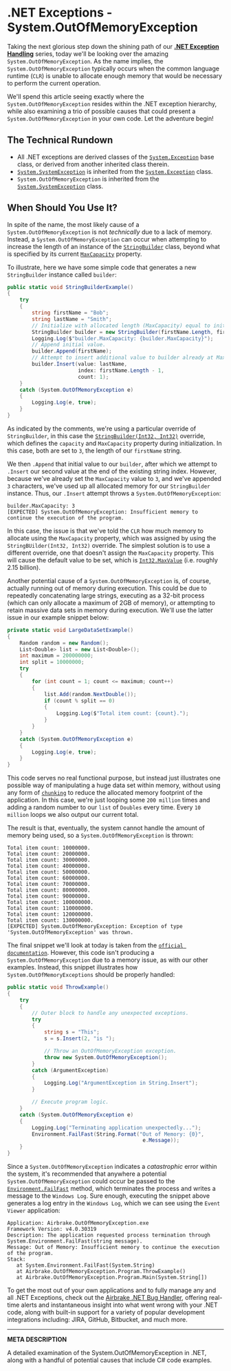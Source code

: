 # .NET Exceptions - System.OutOfMemoryException

Taking the next glorious step down the shining path of our [__.NET Exception Handling__](https://airbrake.io/blog/dotnet-exception-handling/exception-class-hierarchy) series, today we'll be looking over the amazing `System.OutOfMemoryException`.  As the name implies, the `System.OutOfMemoryException` typically occurs when the common language runtime (`CLR`) is unable to allocate enough memory that would be necessary to perform the current operation.

We'll spend this article seeing exactly where the `System.OutOfMemoryException` resides within the .NET exception hierarchy, while also examining a trio of possible causes that could present a `System.OutOfMemoryException` in your own code.  Let the adventure begin!

## The Technical Rundown

- All .NET exceptions are derived classes of the [`System.Exception`](https://airbrake.io/blog/dotnet-exception-handling/exception-class-hierarchy) base class, or derived from another inherited class therein.
- [`System.SystemException`](https://msdn.microsoft.com/en-us/library/system.systemexception(v=vs.110).aspx) is inherited from the [`System.Exception`](https://airbrake.io/blog/dotnet-exception-handling/exception-class-hierarchy) class.
- `System.OutOfMemoryException` is inherited from the [`System.SystemException`](https://msdn.microsoft.com/en-us/library/system.systemexception(v=vs.110).aspx) class.

## When Should You Use It?

In spite of the name, the most likely cause of a `System.OutOfMemoryException` is not _technically_ due to a lack of memory.  Instead, a `System.OutOfMemoryException` can occur when attempting to increase the length of an instance of the [`StringBuilder`](https://msdn.microsoft.com/en-us/library/system.text.stringbuilder(v=vs.110).aspx) class, beyond what is specified by its current [`MaxCapacity`](https://msdn.microsoft.com/en-us/library/system.text.stringbuilder.maxcapacity(v=vs.110).aspx) property.

To illustrate, here we have some simple code that generates a new `StringBuilder` instance called `builder`:

```cs
public static void StringBuilderExample()
{
    try
    {
        string firstName = "Bob";
        string lastName = "Smith";
        // Initialize with allocated length (MaxCapacity) equal to initial value length.
        StringBuilder builder = new StringBuilder(firstName.Length, firstName.Length);
        Logging.Log($"builder.MaxCapacity: {builder.MaxCapacity}");
        // Append initial value.
        builder.Append(firstName);
        // Attempt to insert additional value to builder already at MaxCapacity character count.
        builder.Insert(value: lastName,
                       index: firstName.Length - 1,
                       count: 1);
    }
    catch (System.OutOfMemoryException e)
    {
        Logging.Log(e, true);
    }
}
```

As indicated by the comments, we're using a particular override of `StringBuilder`, in this case the [`StringBuilder(Int32, Int32)`](https://msdn.microsoft.com/en-us/library/hbb08bby(v=vs.110).aspx) override, which defines the `capacity` and `MaxCapacity` property during initialization.  In this case, both are set to `3`, the length of our `firstName` string.

We then `.Append` that initial value to our `builder`, after which we attempt to `.Insert` our second value at the end of the existing string index.  However, because we've already set the `MaxCapacity` value to `3`, and we've appended `3` characters, we've used up all allocated memory for our `StringBuilder` instance.  Thus, our `.Insert` attempt throws a `System.OutOfMemoryException`:

```
builder.MaxCapacity: 3
[EXPECTED] System.OutOfMemoryException: Insufficient memory to continue the execution of the program.
```

In this case, the issue is that we've told the `CLR` how much memory to allocate using the `MaxCapacity` property, which was assigned by using the `StringBUilder(Int32, Int32)` override.  The simplest solution is to use a different override, one that doesn't assign the `MaxCapacity` property.  This will cause the default value to be set, which is [`Int32.MaxValue`](https://msdn.microsoft.com/en-us/library/system.int32.maxvalue(v=vs.110).aspx) (i.e. roughly 2.15 billion).

Another potential cause of a `System.OutOfMemoryException` is, of course, actually running out of memory during execution.  This could be due to repeatedly concatenating large strings, executing as a 32-bit process (which can only allocate a maximum of 2GB of memory), or attempting to retain massive data sets in memory during execution.  We'll use the latter issue in our example snippet below:

```cs
private static void LargeDataSetExample()
{
    Random random = new Random();
    List<Double> list = new List<Double>();
    int maximum = 200000000;
    int split = 10000000;
    try
    {
        for (int count = 1; count <= maximum; count++)
        {
            list.Add(random.NextDouble());
            if (count % split == 0)
            {
                Logging.Log($"Total item count: {count}.");
            }
        }
    }
    catch (System.OutOfMemoryException e)
    {
        Logging.Log(e, true);
    }
}
```

This code serves no real functional purpose, but instead just illustrates one possible way of manipulating a huge data set within memory, without using any form of [`chunking`](https://en.wikipedia.org/wiki/Chunking_(computing)) to reduce the allocated memory footprint of the application.  In this case, we're just looping some `200 million` times and adding a random number to our `list` of `Doubles` every time.  Every `10 million` loops we also output our current total.

The result is that, eventually, the system cannot handle the amount of memory being used, so a `System.OutOfMemoryException` is thrown:

```
Total item count: 10000000.
Total item count: 20000000.
Total item count: 30000000.
Total item count: 40000000.
Total item count: 50000000.
Total item count: 60000000.
Total item count: 70000000.
Total item count: 80000000.
Total item count: 90000000.
Total item count: 100000000.
Total item count: 110000000.
Total item count: 120000000.
Total item count: 130000000.
[EXPECTED] System.OutOfMemoryException: Exception of type 'System.OutOfMemoryException' was thrown.
```

The final snippet we'll look at today is taken from the [`official documentation`](https://msdn.microsoft.com/en-us/library/system.outofmemoryexception(v=vs.110).aspx).  However, this code isn't producing a `System.OutOfMemoryException` due to a memory issue, as with our other examples.  Instead, this snippet illustrates how `System.OutOfMemoryExceptions` should be properly handled:

```cs
public static void ThrowExample()
{
    try
    {
        // Outer block to handle any unexpected exceptions.
        try
        {
            string s = "This";
            s = s.Insert(2, "is ");

            // Throw an OutOfMemoryException exception.
            throw new System.OutOfMemoryException();
        }
        catch (ArgumentException)
        {
            Logging.Log("ArgumentException in String.Insert");
        }

        // Execute program logic.
    }
    catch (System.OutOfMemoryException e)
    {
        Logging.Log("Terminating application unexpectedly...");
        Environment.FailFast(String.Format("Out of Memory: {0}",
                                            e.Message));
    }
}
```

Since a `System.OutOfMemoryException` indicates a _catastrophic_ error within the system, it's recommended that anywhere a potential `System.OutOfMemoryException` could occur be passed to the [`Environment.FailFast`](https://msdn.microsoft.com/en-us/library/ms131100(v=vs.110).aspx) method, which terminates the process and writes a message to the `Windows Log`.  Sure enough, executing the snippet above generates a log entry in the `Windows Log`, which we can see using the `Event Viewer` application:

```
Application: Airbrake.OutOfMemoryException.exe
Framework Version: v4.0.30319
Description: The application requested process termination through System.Environment.FailFast(string message).
Message: Out of Memory: Insufficient memory to continue the execution of the program.
Stack:
   at System.Environment.FailFast(System.String)
   at Airbrake.OutOfMemoryException.Program.ThrowExample()
   at Airbrake.OutOfMemoryException.Program.Main(System.String[])
```

To get the most out of your own applications and to fully manage any and all .NET Exceptions, check out the <a class="js-cta-utm" href="https://airbrake.io/languages/net_bug_tracker?utm_source=blog&amp;utm_medium=end-post&amp;utm_campaign=airbrake-net">Airbrake .NET Bug Handler</a>, offering real-time alerts and instantaneous insight into what went wrong with your .NET code, along with built-in support for a variety of popular development integrations including: JIRA, GitHub, Bitbucket, and much more.

---

__META DESCRIPTION__

A detailed examination of the System.OutOfMemoryException in .NET, along with a handful of potential causes that include C# code examples.